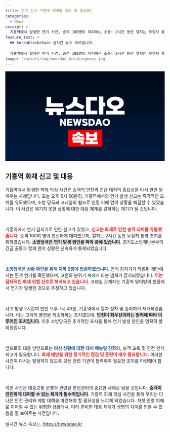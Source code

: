 ```yaml
---
title: 연기 신고 기흥역 100명 대피 후 정상화!
categories:
  - News
excerpt: >
  기흥역에서 발생한 연기 사건, 승객 100명이 대피하는 소동! 2시간 동안 열차는 무정차 통과, 소방당국이 원인 조사 중입니다. 고객 안전을 위한 신속 대응이 돋보입니다!
feature_text: >
  ## koreablockchain 실시간 뉴스 속보입니다.

  기흥역에서 발생한 연기 사건, 승객 100명이 대피하는 소동! 2시간 동안 열차는 무정차 통과, 소방당국이 원인 조사 중입니다. 고객 안전을 위한 신속 대응이 돋보입니다!
image: '/assets/img/newsdao_breakingnews.jpg'
---
```


<p><img src="/assets/img/newsdao_breakingnews.jpg" alt="koreablockchain 속보" /></p>

<h2 data-ke-size="size26">기흥역 화재 신고 및 대응</h2>

<p data-ke-size="size16">기흥역에서 발생한 화재 의심 사건은 승객의 안전과 긴급 대처의 중요성을 다시 한번 일깨우는 사례입니다. 오늘 오후 5시 50분경, 기흥역에서의 연기 발생 신고는 즉각적인 조치를 유도했으며, 소방 당국과 코레일의 협조로 인명 피해 없이 상황을 해결할 수 있었습니다. 이 사건은 예기치 못한 상황에 대한 대응 체계를 강화하는 계기가 될 것입니다.</p>

<p data-ke-size="size16">&nbsp;</p>

<p>기흥역에서 연기 감지기로 인한 신고가 있었고, <b><span style="color: #ee2323;">신고는 화재로 인한 승객 대피를 유발했습니다</span></b>. 승객 100여 명이 안전하게 대피했으며, 열차는 2시간 동안 무정차 통과 조치를 취하였습니다. <b><span style="background-color: #21538527;">소방당국은 연기 발생 원인을 파악 중에 있습니다</span></b>. 경기도소방재난본부의 긴급 출동과 함께 현지 상황은 신속하게 통제되었습니다.</p>

<p data-ke-size="size16">&nbsp;</p>

<p><b><span style="color: #1a5490;">소방당국은 상황 확인을 위해 지하 2층에 집중하였습니다</span></b>. 연기 감지기가 작동된 계단에서는 흰색 연기를 확인했으며, 고온의 분위기 속에서 타는 냄새가 감지되었습니다. <b><span style="color: #ee2323;">이는 잠재적인 화재 위험 신호로 해석되고 있습니다</span></b>. 코레일 관계자는 기흥역 맞이방의 천장에서 연기가 발생한 것으로 추정하고 있습니다.</p>

<p data-ke-size="size16">&nbsp;</p>

<p>사고 발생 2시간여 만인 오후 7시 43분, 기흥역에서 열차 정차 및 승하차가 재개되었습니다. 이는 고객의 불편을 최소화하는 조치였으며, <b><span style="background-color: #21538527;">안전이 최우선이라는 원칙에 따라 이루어진 조치입니다</span></b>. 이후 소방당국은 추가적인 조사를 통해 연기 발생 원인을 명확히 할 예정입니다.</p>

<p data-ke-size="size16">&nbsp;</p>

<p>앞으로의 대응 방안으로는 <b><span style="color: #1a5490;">비상 상황에 대한 대처 매뉴얼 강화</span></b>와, 승객 교육 및 안전 인식 제고가 필요합니다. <b><span style="color: #ee2323;">화재 예방을 위한 정기적인 점검 및 훈련이 매우 중요합니다</span></b>. 이러한 사건이 다시는 발생하지 않도록 모든 관련 기관이 협력하여 필요한 조치를 마련해야 합니다.</p>

<p data-ke-size="size16">&nbsp;</p>

<p>이번 사건은 대중교통 운행과 관련된 안전관리의 중요한 사례로 남을 것입니다. <b><span style="background-color: #21538527;">승객이 안전하게 대피할 수 있는 체계가 필수적입니다</span></b>. 기흥역 화재 의심 사건을 통해 우리는 더 나은 안전 관리와 예방 대책을 마련해야 할 필요성을 느끼게 되었습니다. 자칫 인명 피해로 이어질 수 있는 위험한 상황에서, 미리 준비한 대응 체계가 생명의 차이를 만들 수 있음을 잘 보여주는 사건입니다.</p>
실시간 뉴스 속보는, <a href="https://newsdao.kr" rel="dofollow">https://newsdao.kr</a>



